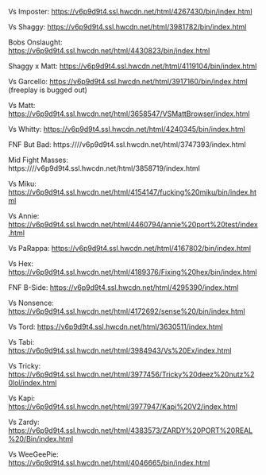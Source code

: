 Vs Imposter: https://v6p9d9t4.ssl.hwcdn.net/html/4267430/bin/index.html

Vs Shaggy: https://v6p9d9t4.ssl.hwcdn.net/html/3981782/bin/index.html

Bobs Onslaught: https://v6p9d9t4.ssl.hwcdn.net/html/4430823/bin/index.html

Shaggy x Matt: https://v6p9d9t4.ssl.hwcdn.net/html/4119104/bin/index.html

Vs Garcello: https://v6p9d9t4.ssl.hwcdn.net/html/3917160/bin/index.html (freeplay is bugged out)

Vs Matt: https://v6p9d9t4.ssl.hwcdn.net/html/3658547/VSMattBrowser/index.html

Vs Whitty: https://v6p9d9t4.ssl.hwcdn.net/html/4240345/bin/index.html

FNF But Bad: https:////v6p9d9t4.ssl.hwcdn.net/html/3747393/index.html

Mid Fight Masses: https:////v6p9d9t4.ssl.hwcdn.net/html/3858719/index.html

Vs Miku: https://v6p9d9t4.ssl.hwcdn.net/html/4154147/fucking%20miku/bin/index.html

Vs Annie: https://v6p9d9t4.ssl.hwcdn.net/html/4460794/annie%20port%20test/index.html

Vs PaRappa: https://v6p9d9t4.ssl.hwcdn.net/html/4167802/bin/index.html

Vs Hex: https://v6p9d9t4.ssl.hwcdn.net/html/4189376/Fixing%20hex/bin/index.html

FNF B-Side: https://v6p9d9t4.ssl.hwcdn.net/html/4295390/index.html

Vs Nonsence: https://v6p9d9t4.ssl.hwcdn.net/html/4172692/sense%20/bin/index.html

Vs Tord: https://v6p9d9t4.ssl.hwcdn.net/html/3630511/index.html

Vs Tabi: https://v6p9d9t4.ssl.hwcdn.net/html/3984943/Vs%20Ex/index.html

Vs Tricky: https://v6p9d9t4.ssl.hwcdn.net/html/3977456/Tricky%20deez%20nutz%20lol/index.html

Vs Kapi: https://v6p9d9t4.ssl.hwcdn.net/html/3977947/Kapi%20V2/index.html

Vs Zardy: https://v6p9d9t4.ssl.hwcdn.net/html/4383573/ZARDY%20PORT%20REAL%20/Bin/index.html

Vs WeeGeePie: https://v6p9d9t4.ssl.hwcdn.net/html/4046665/bin/index.html
